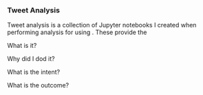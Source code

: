 ### Tweet Analysis
Tweet analysis is a collection of Jupyter notebooks I created when performing analysis for using . These provide the 

What is it?

Why did I dod it?

What is the intent?

What is the outcome?

 